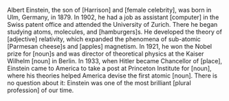 Albert Einstein, the son of [Harrison] and [female celebrity],
was born in Ulm, Germany, in 1879. In 1902, he had a job
as assistant [computer] in the Swiss patent office and attended
the University of Zurich. There he began studying atoms, molecules,
and [hamburgers]s. He developed the theory of
[adjective] relativity, which expanded the phenomena of sub-atomic
[Parmesan cheese]s and [apples] magnetism. In 1921,
he won the Nobel prize for [noun]s and was director of
theoretical physics at the Kaiser Wilhelm [noun] in Berlin.
In 1933, when Hitler became Chancellor of [place],
Einstein came to America to take a post at Princeton Institute for
[noun], where his theories helped America devise the first
atomic [noun]. There is no question about it: Einstein was
one of the most brilliant [plural profession] of our time.
